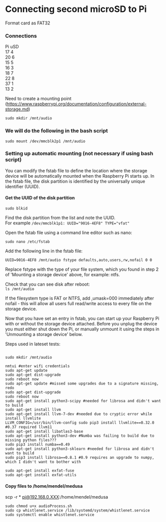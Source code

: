 # Connecting second microSD to Pi

Format card as FAT32

### Connections

Pi uSD  
17 4  
20 6  
15 5  
16 3  
18 7  
22 8  
37 1  
13 2

Need to create a mounting point (https://www.raspberrypi.org/documentation/configuration/external-storage.md)

`sudo mkdir /mnt/audio`

### We will do the following in the bash script

`sudo mount /dev/mmcblk2p1 /mnt/audio`

### Setting up automatic mounting (not necessary if using bash script)

You can modify the fstab file to define the location where the storage device will be automatically mounted when the Raspberry Pi starts up. In the fstab file, the disk partition is identified by the universally unique identifier (UUID).

#### Get the UUID of the disk partition

`sudo blkid`

Find the disk partition from the list and note the UUID.  
For example
`/dev/mmcblk1p1: UUID="9016-4EF8" TYPE="vfat"`

Open the fstab file using a command line editor such as nano:

`sudo nano /etc/fstab`

Add the following line in the fstab file:

`UUID=9016-4EF8 /mnt/audio fstype defaults,auto,users,rw,nofail 0 0`

Replace fstype with the type of your file system, which you found in step 2 of 'Mounting a storage device' above, for example: ntfs.

Check that you can see disk after reboot:  
`ls /mnt/audio`

If the filesystem type is FAT or NTFS, add ,umask=000 immediately after nofail - this will allow all users full read/write access to every file on the storage device.

Now that you have set an entry in fstab, you can start up your Raspberry Pi with or without the storage device attached. Before you unplug the device you must either shut down the Pi, or manually unmount it using the steps in 'Unmounting a storage device' below.

Steps used in lateset tests:

```

sudo mkdir /mnt/audio

nmtui #enter wifi credentials
sudo apt-get update
sudo apt-get dist-upgrade
sudo reboot now
sudo apt-get update #missed some upgrades due to a signature missing, redo
sudo apt-get dist-upgrade
sudo reboot now
sudo apt-get install python3-scipy #needed for librosa and didn't want to build
sudo apt-get install llvm
sudo apt-get install llvm-7-dev #needed due to cryptic error while install llvmlite
LLVM_CONFIG=/usr/bin/llvm-config sudo pip3 install llvmlite==0.32.0 #0.37 required llvm11
sudo apt-get install libatlas3-base
sudo apt-get install python3-dev #Numba was failing to build due to missing python files???
sudo pip3 install numba==0.49
sudo apt-get install python3-sklearn #needed for librosa and didn't want to build
sudo pip3 install librosa==0.8.1 #0.9 requires an upgrade to numpy, which I didn't want to bother with

sudo apt-get install exfat-fuse
sudo apt-get install exfat-utils

```
#### Copy files to /home/mendel/medusa
scp -r * pi@192.168.0.XXX:/home/mendel/medusa

```
sudo chmod u+x audioProcess.sh
sudo cp whistlenet.service /lib/systemd/system/whistlenet.service
sudo systemctl enable whistlenet.service
```
